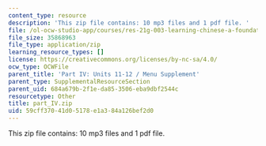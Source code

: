 ```yaml
---
content_type: resource
description: 'This zip file contains: 10 mp3 files and 1 pdf file. '
file: /ol-ocw-studio-app/courses/res-21g-003-learning-chinese-a-foundation-course-in-mandarin-spring-2011/59cff37041d05178e1a384a126bef2d0_part_IV.zip
file_size: 35868963
file_type: application/zip
learning_resource_types: []
license: https://creativecommons.org/licenses/by-nc-sa/4.0/
ocw_type: OCWFile
parent_title: 'Part IV: Units 11-12 / Menu Supplement'
parent_type: SupplementalResourceSection
parent_uid: 684a679b-2f1e-da85-3506-eba9dbf2544c
resourcetype: Other
title: part_IV.zip
uid: 59cff370-41d0-5178-e1a3-84a126bef2d0
---
```

This zip file contains: 10 mp3 files and 1 pdf file. 